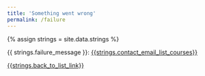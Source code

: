 ```yaml
---
title: 'Something went wrong'
permalink: /failure
---
```

<div style="grid-column: 2 / span 8">

<style> 
{% include css/styles.css %}
main > header { grid-column: 2 / span 8; }
</style>

{% assign strings = site.data.strings %}
<div class="result-status-message">
{{ strings.failure_message }}: <a href="mailto:group-wai-list-courses@w3.org?subject=Something%20went%20wrong">{{strings.contact_email_list_courses}}</a>
</div>

<a href="../course-list">{{strings.back_to_list_link}}</a>
</div>